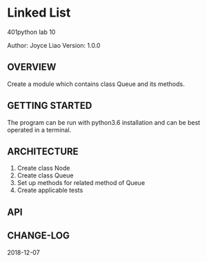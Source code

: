 # Linked List
401python lab 10


Author: Joyce Liao
Version: 1.0.0


## OVERVIEW
Create a module which contains class Queue and its methods.


## GETTING STARTED
The program can be run with python3.6 installation and can be best operated in a terminal.


## ARCHITECTURE
1. Create class Node
2. Create class Queue
3. Set up methods for related method of Queue
4. Create applicable tests


## API



## CHANGE-LOG



2018-12-07
